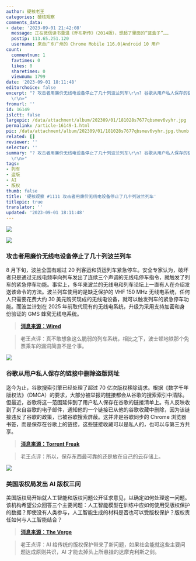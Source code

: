 ```yaml
---
author: 硬核老王
categories: 硬核观察
comments_data:
- date: '2023-09-01 21:42:08'
  message: 正在微信读书重温《乔布斯传》（2014版），想起了里面的“蓝盒子”……
  postip: 113.65.251.120
  username: 来自广东广州的 Chrome Mobile 116.0|Android 10 用户
count:
  commentnum: 1
  favtimes: 0
  likes: 0
  sharetimes: 0
  viewnum: 1799
date: '2023-09-01 18:11:48'
editorchoice: false
excerpt: "? 攻击者用廉价无线电设备停止了几十列波兰列车\r\n? 谷歌从用户私人保存的链接中删除盗版网址\r\n? 美国版权局发出 AI 版权三问\r\n»
  \r\n»"
fromurl: ''
id: 16149
islctt: false
largepic: /data/attachment/album/202309/01/181028s7677qbsmev6vyhr.jpg
permalink: /article-16149-1.html
pic: /data/attachment/album/202309/01/181028s7677qbsmev6vyhr.jpg.thumb.jpg
related: []
reviewer: ''
selector: ''
summary: "? 攻击者用廉价无线电设备停止了几十列波兰列车\r\n? 谷歌从用户私人保存的链接中删除盗版网址\r\n? 美国版权局发出 AI 版权三问\r\n»
  \r\n»"
tags:
- 列车
- 盗版
- AI
- 版权
thumb: false
title: '硬核观察 #1111 攻击者用廉价无线电设备停止了几十列波兰列车'
titlepic: true
translator: ''
updated: '2023-09-01 18:11:48'
---
```


![](/data/attachment/album/202309/01/181028s7677qbsmev6vyhr.jpg)


![](/data/attachment/album/202309/01/181038qiuhdipizby788i9.jpg)


### 攻击者用廉价无线电设备停止了几十列波兰列车


8 月下旬，波兰全国有超过 20 列客运和货运列车紧急停车。安全专家认为，破坏者只是通过无线电频率向列车发出了连续三个声调的无线电停车指令，就触发了列车的紧急停车功能。事实上，多年来波兰的无线电和列车论坛上一直有人在介绍发送该命令的方法。波兰列车使用的是缺乏保护的 VHF 150 MHz 无线电系统，任何人只需要花费大约 30 美元购买现成的无线电设备，就可以触发列车的紧急停车功能。而波兰计划在 2025 年前取代现有的无线电系统，升级为采用支持加密和身份验证的 GMS 蜂窝无线电系统。



> 
> **[消息来源：Wired](https://www.wired.com/story/poland-train-radio-stop-attack/)**
> 
> 
> 



> 
> 老王点评：真不敢想象这么脆弱的列车系统，相比之下，波士顿地铁那个免票乘车的漏洞简直不是个事。
> 
> 
> 


![](/data/attachment/album/202309/01/181050ewlmkm5aem0ff17k.jpg)


### 谷歌从用户私人保存的链接中删除盗版网址


迄今为止，谷歌搜索引擎已经处理了超过 70 亿次版权移除请求。根据《数字千年版权法》（DMCA）的要求，大部分被举报的链接都会从谷歌的搜索索引中清除。但最近，谷歌将这一范围延伸到了用户私人保存在谷歌的链接清单上。有人反映收到了来自谷歌的电子邮件，通知他的一个链接已从他的谷歌收藏中删除，因为该链接违反了谷歌的政策，已被谷歌搜索屏蔽。这并非是谷歌同步的 Chrome 浏览器书签，而是保存在谷歌上的链接，这些链接收藏可以是私人的，也可以与第三方共享。



> 
> **[消息来源：Torrent Freak](https://torrentfreak.com/google-removes-pirate-sites-from-users-privately-saved-links-230830/)**
> 
> 
> 



> 
> 老王点评：所以，保存东西最可靠的还是放在自己的云存储上。
> 
> 
> 


![](/data/attachment/album/202309/01/181103pmhm2sz20nju2525.jpg)


### 美国版权局发出 AI 版权三问


美国版权局开始就人工智能和版权问题公开征求意见，以确定如何处理这一问题。该机构希望公众回答三个主要问题：人工智能模型在训练中应如何使用受版权保护的数据？即使没有人类参与，人工智能生成的材料是否也可以受版权保护？版权责任如何与人工智能结合？



> 
> **[消息来源：The Verge](https://www.theverge.com/2023/8/29/23851126/us-copyright-office-ai-public-comments)**
> 
> 
> 



> 
> 老王点评：AI 给传统的版权保护带来了新问题，如果社会能就这些主要问题达成原则共识，AI 才能去掉头上所悬挂的达摩克利斯之剑。
> 
> 
>